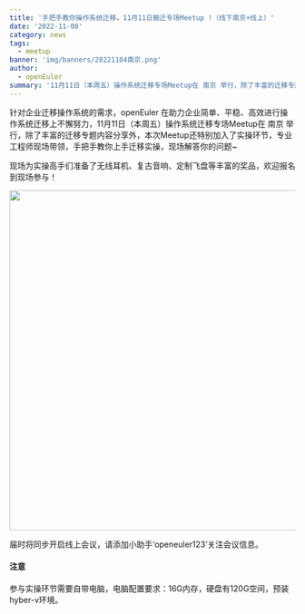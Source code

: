 ```yaml
---
title: '手把手教你操作系统迁移，11月11日搬迁专场Meetup !（线下南京+线上）'
date: '2022-11-08'
category: news
tags:
  - meetup
banner: 'img/banners/20221104南京.png'
author:
  - openEuler
summary: '11月11日（本周五）操作系统迁移专场Meetup在 南京 举行，除了丰富的迁移专题内容分享外，本次Meetup还特别加入了实操环节，专业工程师现场带领，手把手教你上手迁移实操，现场解答你的问题'
---
```


针对企业迁移操作系统的需求，openEuler 在助力企业简单、平稳、高效进行操作系统迁移上不懈努力，11月11日（本周五）操作系统迁移专场Meetup在 南京 举行，除了丰富的迁移专题内容分享外，本次Meetup还特别加入了实操环节，专业工程师现场带领，手把手教你上手迁移实操，现场解答你的问题~

现场为实操高手们准备了无线耳机、复古音响、定制飞盘等丰富的奖品，欢迎报名到现场参与！

<img src="/img/news/20221104南京/1.png" width="600">

届时将同步开启线上会议，请添加小助手‘openeuler123’关注会议信息。

#### 注意

参与实操环节需要自带电脑，电脑配置要求：16G内存，硬盘有120G空间，预装hyber-v环境。